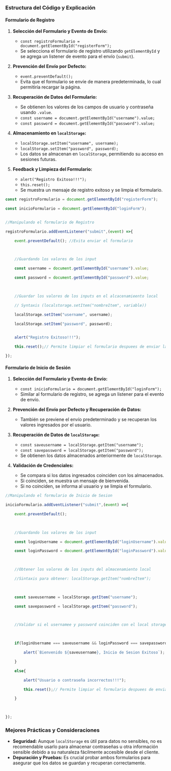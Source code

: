 ### Estructura del Código y Explicación

#### Formulario de Registro

1. **Selección del Formulario y Evento de Envío:**
    
    - `const registroFormulario = document.getElementById("registerForm");`
    - Se selecciona el formulario de registro utilizando `getElementById` y se agrega un listener de evento para el envío (`submit`).
2. **Prevención del Envío por Defecto:**
    
    - `event.preventDefault();`
    - Evita que el formulario se envíe de manera predeterminada, lo cual permitiría recargar la página.
3. **Recuperación de Datos del Formulario:**
    
    - Se obtienen los valores de los campos de usuario y contraseña usando `.value`.
    - `const username = document.getElementById("username").value;`
    - `const password = document.getElementById("password").value;`
4. **Almacenamiento en `localStorage`:**
    
    - `localStorage.setItem("username", username);`
    - `localStorage.setItem("password", password);`
    - Los datos se almacenan en `localStorage`, permitiendo su acceso en sesiones futuras.
5. **Feedback y Limpieza del Formulario:**
    
    - `alert("Registro Exitoso!!!");`
    - `this.reset();`
    - Se muestra un mensaje de registro exitoso y se limpia el formulario.


```javascript
const registroFormulario = document.getElementById("registerForm");

const inicioFormulario = document.getElementById("loginForm");


//Manipulando el formulario de Registro

registroFormulario.addEventListener("submit",(event) =>{

    event.preventDefault(); //Evita enviar el formulario

  

    //Guardando los valores de los input

    const username = document.getElementById("username").value;

    const password = document.getElementById("password").value;

  

    //Guardar los valores de los inputs en el alcacenamieento local

    // Syntaxis (localstorage.setItem("nombreItem", variable))

    localStorage.setItem("username", username);

    localStorage.setItem("password", password);


    alert("Registro Exitoso!!!");

    this.reset();// Permite limpiar el formulario despuees de enviar la informacion

});
```

#### Formulario de Inicio de Sesión

1. **Selección del Formulario y Evento de Envío:**
    
    - `const inicioFormulario = document.getElementById("loginForm");`
    - Similar al formulario de registro, se agrega un listener para el evento de envío.
2. **Prevención del Envío por Defecto y Recuperación de Datos:**
    
    - También se previene el envío predeterminado y se recuperan los valores ingresados por el usuario.
3. **Recuperación de Datos de `localStorage`:**
    
    - `const saveusername = localStorage.getItem("username");`
    - `const savepassword = localStorage.getItem("password");`
    - Se obtienen los datos almacenados anteriormente de `localStorage`.
4. **Validación de Credenciales:**
    
    - Se compara si los datos ingresados coinciden con los almacenados.
    - Si coinciden, se muestra un mensaje de bienvenida.
    - Si no coinciden, se informa al usuario y se limpia el formulario.


```JavaScript
//Manipulando el formulario de Inicio de Sesion

inicioFormulario.addEventListener("submit",(event) =>{

    event.preventDefault();

  

    //Guardando los valores de los input

    const loginUsername = document.getElementById("loginUsername").value;

    const loginPassword = document.getElementById("loginPassword").value;

  

    //Obtener los valores de los inputs del almacenamiento local

    //Sintaxis para obtener: localStorage.getItem("nombreItem");

  

    const saveusername = localStorage.getItem("username");

    const savepassword = localStorage.getItem("password");

  

    //Validar si el usernamee y password coinciden con el local storage

  

    if(loginUsername === saveusername && loginPassword === savepassword){

        alert(`Bienvenido ${saveusername}, Inicio de Sesion Exitoso`);

    }

    else{

        alert("Usuario o contraseña incorrectos!!!");

        this.reset();// Permite limpiar el formulario despuees de enviar la informacion");

    }

  

});
```
### Mejores Prácticas y Consideraciones

- **Seguridad:** Aunque `localStorage` es útil para datos no sensibles, no es recomendable usarlo para almacenar contraseñas u otra información sensible debido a su naturaleza fácilmente accesible desde el cliente.
- **Depuración y Pruebas:** Es crucial probar ambos formularios para asegurar que los datos se guardan y recuperan correctamente.
